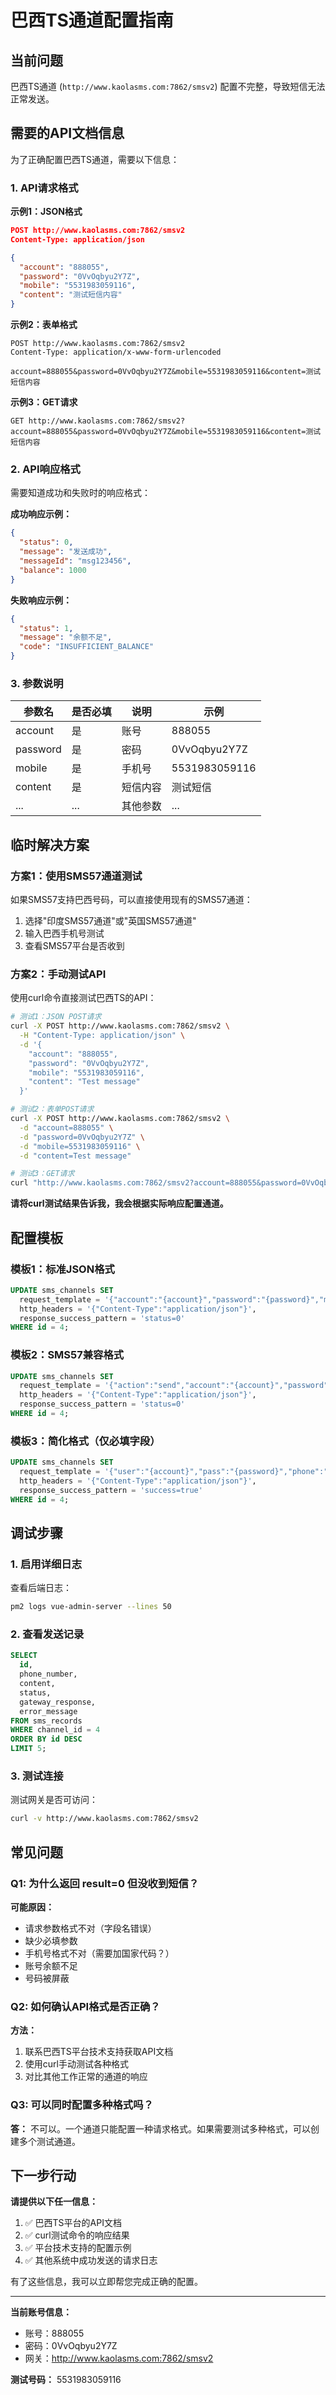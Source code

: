# 巴西TS通道配置指南

## 当前问题

巴西TS通道 (`http://www.kaolasms.com:7862/smsv2`) 配置不完整，导致短信无法正常发送。

## 需要的API文档信息

为了正确配置巴西TS通道，需要以下信息：

### 1. API请求格式

**示例1：JSON格式**
```json
POST http://www.kaolasms.com:7862/smsv2
Content-Type: application/json

{
  "account": "888055",
  "password": "0VvOqbyu2Y7Z",
  "mobile": "5531983059116",
  "content": "测试短信内容"
}
```

**示例2：表单格式**
```
POST http://www.kaolasms.com:7862/smsv2
Content-Type: application/x-www-form-urlencoded

account=888055&password=0VvOqbyu2Y7Z&mobile=5531983059116&content=测试短信内容
```

**示例3：GET请求**
```
GET http://www.kaolasms.com:7862/smsv2?account=888055&password=0VvOqbyu2Y7Z&mobile=5531983059116&content=测试短信内容
```

### 2. API响应格式

需要知道成功和失败时的响应格式：

**成功响应示例：**
```json
{
  "status": 0,
  "message": "发送成功",
  "messageId": "msg123456",
  "balance": 1000
}
```

**失败响应示例：**
```json
{
  "status": 1,
  "message": "余额不足",
  "code": "INSUFFICIENT_BALANCE"
}
```

### 3. 参数说明

| 参数名 | 是否必填 | 说明 | 示例 |
|--------|----------|------|------|
| account | 是 | 账号 | 888055 |
| password | 是 | 密码 | 0VvOqbyu2Y7Z |
| mobile | 是 | 手机号 | 5531983059116 |
| content | 是 | 短信内容 | 测试短信 |
| ... | ... | 其他参数 | ... |

## 临时解决方案

### 方案1：使用SMS57通道测试

如果SMS57支持巴西号码，可以直接使用现有的SMS57通道：

1. 选择"印度SMS57通道"或"英国SMS57通道"
2. 输入巴西手机号测试
3. 查看SMS57平台是否收到

### 方案2：手动测试API

使用curl命令直接测试巴西TS的API：

```bash
# 测试1：JSON POST请求
curl -X POST http://www.kaolasms.com:7862/smsv2 \
  -H "Content-Type: application/json" \
  -d '{
    "account": "888055",
    "password": "0VvOqbyu2Y7Z",
    "mobile": "5531983059116",
    "content": "Test message"
  }'

# 测试2：表单POST请求
curl -X POST http://www.kaolasms.com:7862/smsv2 \
  -d "account=888055" \
  -d "password=0VvOqbyu2Y7Z" \
  -d "mobile=5531983059116" \
  -d "content=Test message"

# 测试3：GET请求
curl "http://www.kaolasms.com:7862/smsv2?account=888055&password=0VvOqbyu2Y7Z&mobile=5531983059116&content=Test%20message"
```

**请将curl测试结果告诉我，我会根据实际响应配置通道。**

## 配置模板

### 模板1：标准JSON格式

```sql
UPDATE sms_channels SET
  request_template = '{"account":"{account}","password":"{password}","mobile":"{phone}","content":"{content}"}',
  http_headers = '{"Content-Type":"application/json"}',
  response_success_pattern = 'status=0'
WHERE id = 4;
```

### 模板2：SMS57兼容格式

```sql
UPDATE sms_channels SET
  request_template = '{"action":"send","account":"{account}","password":"{password}","mobile":"{phone}","content":"{content}","extno":"10690"}',
  http_headers = '{"Content-Type":"application/json"}',
  response_success_pattern = 'status=0'
WHERE id = 4;
```

### 模板3：简化格式（仅必填字段）

```sql
UPDATE sms_channels SET
  request_template = '{"user":"{account}","pass":"{password}","phone":"{phone}","msg":"{content}"}',
  http_headers = '{"Content-Type":"application/json"}',
  response_success_pattern = 'success=true'
WHERE id = 4;
```

## 调试步骤

### 1. 启用详细日志

查看后端日志：
```bash
pm2 logs vue-admin-server --lines 50
```

### 2. 查看发送记录

```sql
SELECT 
  id, 
  phone_number, 
  content, 
  status, 
  gateway_response, 
  error_message 
FROM sms_records 
WHERE channel_id = 4 
ORDER BY id DESC 
LIMIT 5;
```

### 3. 测试连接

测试网关是否可访问：
```bash
curl -v http://www.kaolasms.com:7862/smsv2
```

## 常见问题

### Q1: 为什么返回 result=0 但没收到短信？

**可能原因：**
- 请求参数格式不对（字段名错误）
- 缺少必填参数
- 手机号格式不对（需要加国家代码？）
- 账号余额不足
- 号码被屏蔽

### Q2: 如何确认API格式是否正确？

**方法：**
1. 联系巴西TS平台技术支持获取API文档
2. 使用curl手动测试各种格式
3. 对比其他工作正常的通道的响应

### Q3: 可以同时配置多种格式吗？

**答：** 不可以。一个通道只能配置一种请求格式。如果需要测试多种格式，可以创建多个测试通道。

## 下一步行动

**请提供以下任一信息：**

1. ✅ 巴西TS平台的API文档
2. ✅ curl测试命令的响应结果
3. ✅ 平台技术支持的配置示例
4. ✅ 其他系统中成功发送的请求日志

有了这些信息，我可以立即帮您完成正确的配置。

---

**当前账号信息：**
- 账号：888055
- 密码：0VvOqbyu2Y7Z
- 网关：http://www.kaolasms.com:7862/smsv2

**测试号码：** 5531983059116
